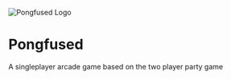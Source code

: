 ![Pongfused Logo](https://sinislosion.net/pongfused/pongfused_logo.png)
# Pongfused
 A singleplayer arcade game based on the two player party game
